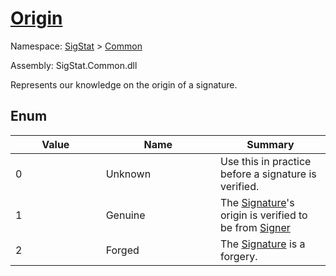 # [Origin](./Origin.md)
Namespace: [SigStat]() > [Common](./README.md)

Assembly: SigStat.Common.dll


Represents our knowledge on the origin of a signature.

##	Enum

| Value<div><a href="#"><img width=400></a></div> | Name<div><a href="#"><img width=475></a></div> | Summary<div><a href="#"><img width=400></a></div> | 
| --- | --- | --- | 
| 0 | Unknown | Use this in practice before a signature is verified. | 
| 1 | Genuine | The [Signature](../../docs/md/SigStat/Common/Signature.md)'s origin is verified to be from [Signer](../../docs/md/SigStat/Common/Signature.md) | 
| 2 | Forged | The [Signature](../../docs/md/SigStat/Common/Signature.md) is a forgery. | 


